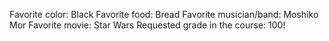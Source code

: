 Favorite color: Black 
Favorite food: Bread
Favorite musician/band: Moshiko Mor
Favorite movie: Star Wars
Requested grade in the course: 100!
